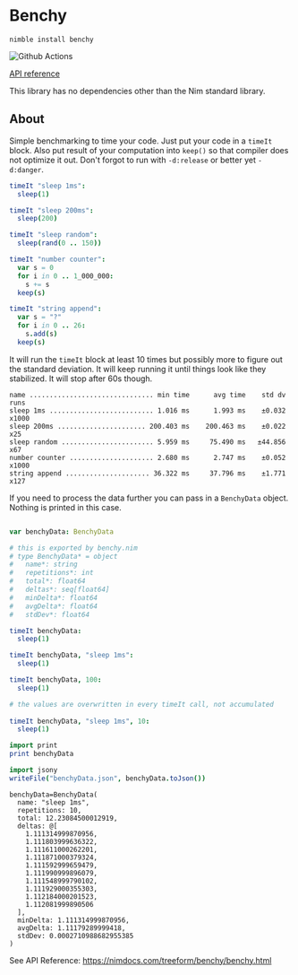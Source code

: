 # Benchy

`nimble install benchy`

![Github Actions](https://github.com/treeform/benchy/workflows/Github%20Actions/badge.svg)

[API reference](https://nimdocs.com/treeform/benchy)

This library has no dependencies other than the Nim standard library.

## About

Simple benchmarking to time your code. Just put your code in a `timeIt` block. Also put result of your computation into `keep()` so that compiler does not optimize it out. Don't forgot to run with `-d:release` or better yet `-d:danger`.

```nim
timeIt "sleep 1ms":
  sleep(1)

timeIt "sleep 200ms":
  sleep(200)

timeIt "sleep random":
  sleep(rand(0 .. 150))

timeIt "number counter":
  var s = 0
  for i in 0 .. 1_000_000:
    s += s
  keep(s)

timeIt "string append":
  var s = "?"
  for i in 0 .. 26:
    s.add(s)
  keep(s)
```

It will run the `timeIt` block at least 10 times but possibly more to figure out the standard deviation. It will keep running it until things look like they stabilized. It will stop after 60s though.

```
name ............................... min time      avg time    std dv   runs
sleep 1ms .......................... 1.016 ms      1.993 ms    ±0.032  x1000
sleep 200ms ...................... 200.403 ms    200.463 ms    ±0.022    x25
sleep random ....................... 5.959 ms     75.490 ms   ±44.856    x67
number counter ..................... 2.680 ms      2.747 ms    ±0.052  x1000
string append ..................... 36.322 ms     37.796 ms    ±1.771   x127
```

If you need to process the data further you can pass in a `BenchyData` object. Nothing is printed in this case.

```nim

var benchyData: BenchyData

# this is exported by benchy.nim
# type BenchyData* = object
#   name*: string
#   repetitions*: int
#   total*: float64
#   deltas*: seq[float64]
#   minDelta*: float64
#   avgDelta*: float64
#   stdDev*: float64

timeIt benchyData:
  sleep(1)

timeIt benchyData, "sleep 1ms":
  sleep(1)

timeIt benchyData, 100:
  sleep(1)

# the values are overwritten in every timeIt call, not accumulated
 
timeIt benchyData, "sleep 1ms", 10:
  sleep(1)

import print
print benchyData

import jsony
writeFile("benchyData.json", benchyData.toJson())
```

```
benchyData=BenchyData(
  name: "sleep 1ms",
  repetitions: 10,
  total: 12.23084500012919,
  deltas: @[
    1.111314999870956,
    1.111803999636322,
    1.111611000262201,
    1.111871000379324,
    1.111592999659479,
    1.111990999896079,
    1.111548999790102,
    1.111929000355303,
    1.112184000201523,
    1.112081999890506
  ],
  minDelta: 1.111314999870956,
  avgDelta: 1.11179289999418,
  stdDev: 0.0002710988682955385
)
```

See API Reference: https://nimdocs.com/treeform/benchy/benchy.html

